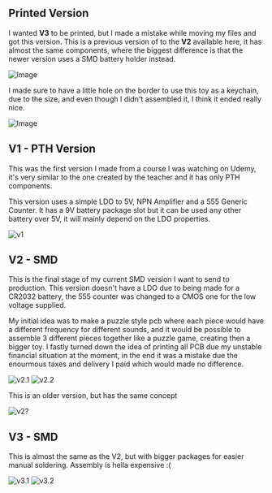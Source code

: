 ## Printed Version
I wanted **V3** to be printed, but I made a mistake while moving my files and got this version. This is a previous version of to the **V2** available here, it has almost the same components, where the biggest difference is that the newer version uses a SMD battery holder instead.

![Image](https://github.com/user-attachments/assets/ab295c03-2014-45bf-af4f-09dfc522b655)

I made sure to have a little hole on the border to use this toy as a keychain, due to the size, and even though I didn't assembled it, I think it ended really nice.

![Image](https://github.com/user-attachments/assets/e64df885-38a4-4285-a5ee-49481a1057ce)

## V1 - PTH Version
This was the first version I made from a course I was watching on Udemy, it's very similar to the one created by the teacher and it has only PTH components.

This version uses a simple LDO to 5V, NPN Amplifier and a 555 Generic Counter. It has a 9V battery package slot but it can be used any other battery over 5V, it will mainly depend on the LDO properties.

![v1](https://github.com/user-attachments/assets/067a5313-ef00-40ec-a5b2-5bf3da2928f4)
## V2 - SMD
This is the final stage of my current SMD version I want to send to production. This version doesn't have a LDO due to being made for a CR2032 battery, the 555 counter was changed to a CMOS one for the low voltage supplied.

My initial idea was to make a puzzle style pcb where each piece would have a different frequency for different sounds, and it would be possible to assemble 3 different pieces together like a puzzle game, creating then a bigger toy. I fastly turned down the idea of printing all PCB due my unstable financial situation at the moment, in the end it was a mistake due the enourmous taxes and delivery I paid which would made no difference.

![v2.1](https://github.com/user-attachments/assets/65739203-9141-4d6c-96b5-121c185aebc2)
![v2.2](https://github.com/user-attachments/assets/1fe81a70-0a1b-4d52-9e54-7d1929c96600)

This is an older version, but has the same concept

![v2?](https://github.com/user-attachments/assets/5bd175b2-7bf0-4b41-9c7a-083b4815f1c0)
## V3 - SMD
This is almost the same as the V2, but with bigger packages for easier manual soldering. Assembly is hella expensive :(

![v3.1](https://github.com/user-attachments/assets/d1f69b4d-94f4-488d-ac6c-5d011a1a9c04)
![v3.2](https://github.com/user-attachments/assets/bc100e10-0863-46ee-8396-5b75a5359c83)
